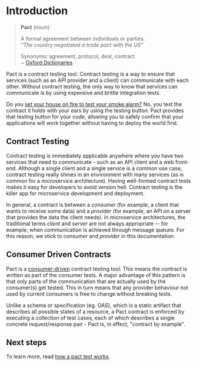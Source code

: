 # Introduction

> **Pact** \(noun\):
>
> A formal agreement between individuals or parties.  
> _"The country negotiated a trade pact with the US"_
>
> Synonyms: agreement, protocol, deal, contract  
> ~ [Oxford Dictionaries](https://en.oxforddictionaries.com/definition/pact)

Pact is a contract testing tool. Contract testing is a way to ensure that services \(such as an API provider and a client\) can communicate with each other. Without contract testing, the only way to know that services can communicate is by using expensive and brittle integration tests.

Do you [set your house on fire to test your smoke alarm?](https://dius.com.au/2014/05/19/simplifying-micro-service-testing-with-pacts/) No, you test the contract it holds with your ears by using the testing button. Pact provides that testing button for your code, allowing you to safely confirm that your applications will work together without having to deploy the world first.

## Contract Testing

Contract testing is immediately applicable anywhere where you have two services that need to communicate - such as an API client and a web front-end. Although a single client and a single service is a common use case, contract testing really shines in an environment with many services \(as is common for a microservice architecture\). Having well-formed contract tests makes it easy for developers to avoid version hell. Contract testing is the killer app for microservice development and deployment.

In general, a contract is between a _consumer_ \(for example, a client that wants to receive some data\) and a _provider_ \(for example, an API on a server that provides the data the client needs\). In microservice architectures, the traditional terms _client_ and _server_ are not always appropriate -- for example, when communication is achieved through message queues. For this reason, we stick to _consumer_ and _provider_ in this documentation.

## Consumer Driven Contracts

Pact is a [consumer-driven](http://martinfowler.com/articles/consumerDrivenContracts.html) contract testing tool. This means the contract is written as part of the consumer tests. A major advantage of this pattern is that only parts of the communication that are actually used by the consumer\(s\) get tested. This in turn means that any provider behaviour not used by current consumers is free to change without breaking tests.

Unlike a schema or specification \(eg. OAS\), which is a static artifact that describes all possible states of a resource, a Pact contract is enforced by executing a collection of test cases, each of which describes a single concrete request/response pair - Pact is, in effect, "contract by example".

## Next steps

To learn more, read [how a pact test works](how_pact_works.md).

